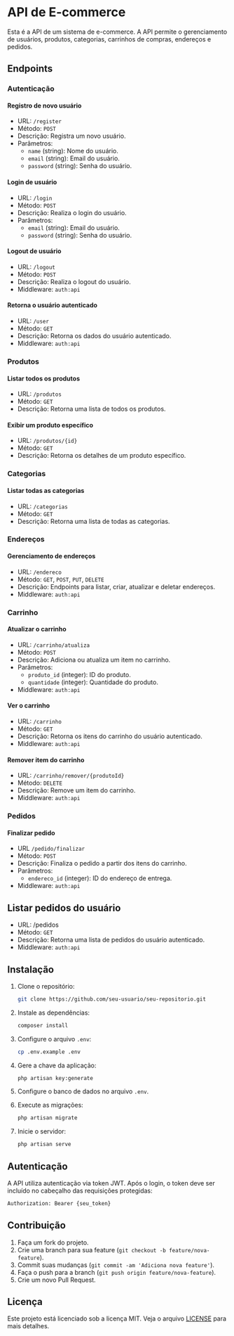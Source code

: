 # API de E-commerce

Esta é a API de um sistema de e-commerce. A API permite o gerenciamento de usuários, produtos, categorias, carrinhos de compras, endereços e pedidos.

## Endpoints

### Autenticação

#### Registro de novo usuário
- URL: `/register`
- Método: `POST`
- Descrição: Registra um novo usuário.
- Parâmetros:
  - `name` (string): Nome do usuário.
  - `email` (string): Email do usuário.
  - `password` (string): Senha do usuário.

#### Login de usuário
- URL: `/login`
- Método: `POST`
- Descrição: Realiza o login do usuário.
- Parâmetros:
  - `email` (string): Email do usuário.
  - `password` (string): Senha do usuário.

#### Logout de usuário
- URL: `/logout`
- Método: `POST`
- Descrição: Realiza o logout do usuário.
- Middleware: `auth:api`

#### Retorna o usuário autenticado
- URL: `/user`
- Método: `GET`
- Descrição: Retorna os dados do usuário autenticado.
- Middleware: `auth:api`

### Produtos

#### Listar todos os produtos
- URL: `/produtos`
- Método: `GET`
- Descrição: Retorna uma lista de todos os produtos.

#### Exibir um produto específico
- URL: `/produtos/{id}`
- Método: `GET`
- Descrição: Retorna os detalhes de um produto específico.

### Categorias

#### Listar todas as categorias
- URL: `/categorias`
- Método: `GET`
- Descrição: Retorna uma lista de todas as categorias.

### Endereços

#### Gerenciamento de endereços
- URL: `/endereco`
- Método: `GET`, `POST`, `PUT`, `DELETE`
- Descrição: Endpoints para listar, criar, atualizar e deletar endereços.
- Middleware: `auth:api`

### Carrinho

#### Atualizar o carrinho
- URL: `/carrinho/atualiza`
- Método: `POST`
- Descrição: Adiciona ou atualiza um item no carrinho.
- Parâmetros:
  - `produto_id` (integer): ID do produto.
  - `quantidade` (integer): Quantidade do produto.
- Middleware: `auth:api`

#### Ver o carrinho
- URL: `/carrinho`
- Método: `GET`
- Descrição: Retorna os itens do carrinho do usuário autenticado.
- Middleware: `auth:api`

#### Remover item do carrinho
- URL: `/carrinho/remover/{produtoId}`
- Método: `DELETE`
- Descrição: Remove um item do carrinho.
- Middleware: `auth:api`

### Pedidos

#### Finalizar pedido
-  URL `/pedido/finalizar`
- Método: `POST`
- Descrição: Finaliza o pedido a partir dos itens do carrinho.
- Parâmetros:
  - `endereco_id` (integer): ID do endereço de entrega.
- Middleware: `auth:api`

## Listar pedidos do usuário
- URL: /pedidos
- Método: `GET`
- Descrição: Retorna uma lista de pedidos do usuário autenticado.
- Middleware: `auth:api`

## Instalação

1. Clone o repositório:
   ```sh
   git clone https://github.com/seu-usuario/seu-repositorio.git
   ```

2. Instale as dependências:
   ```sh
   composer install
   ```

3. Configure o arquivo `.env`:
   ```sh
   cp .env.example .env
   ```

4. Gere a chave da aplicação:
   ```sh
   php artisan key:generate
   ```

5. Configure o banco de dados no arquivo `.env`.

6. Execute as migrações:
   ```sh
   php artisan migrate
   ```

7. Inicie o servidor:
   ```sh
   php artisan serve
   ```

## Autenticação

A API utiliza autenticação via token JWT. Após o login, o token deve ser incluído no cabeçalho das requisições protegidas:

```sh
Authorization: Bearer {seu_token}
```

## Contribuição

1. Faça um fork do projeto.
2. Crie uma branch para sua feature (`git checkout -b feature/nova-feature`).
3. Commit suas mudanças (`git commit -am 'Adiciona nova feature'`).
4. Faça o push para a branch (`git push origin feature/nova-feature`).
5. Crie um novo Pull Request.

## Licença

Este projeto está licenciado sob a licença MIT. Veja o arquivo [LICENSE](LICENSE) para mais detalhes.

